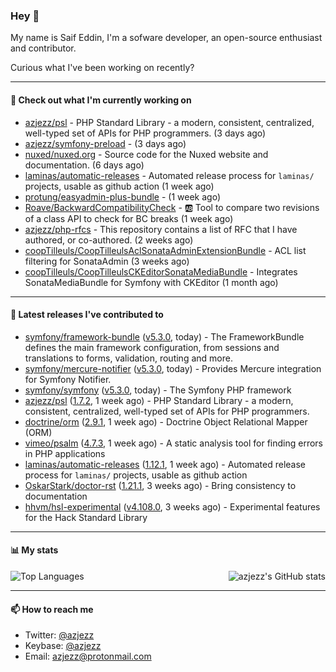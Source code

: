 ### Hey 👋

My name is Saif Eddin, I'm a sofware developer, an open-source enthusiast and contributor.

Curious what I've been working on recently?

---

#### 👷 Check out what I'm currently working on

- [azjezz/psl](https://github.com/azjezz/psl) - PHP Standard Library - a modern, consistent, centralized, well-typed set of APIs for PHP programmers. (3 days ago)
- [azjezz/symfony-preload](https://github.com/azjezz/symfony-preload) -  (3 days ago)
- [nuxed/nuxed.org](https://github.com/nuxed/nuxed.org) - Source code for the Nuxed website and documentation. (6 days ago)
- [laminas/automatic-releases](https://github.com/laminas/automatic-releases) - Automated release process for `laminas/` projects, usable as github action (1 week ago)
- [protung/easyadmin-plus-bundle](https://github.com/protung/easyadmin-plus-bundle) -  (1 week ago)
- [Roave/BackwardCompatibilityCheck](https://github.com/Roave/BackwardCompatibilityCheck) - :ab: Tool to compare two revisions of a class API to check for BC breaks (1 week ago)
- [azjezz/php-rfcs](https://github.com/azjezz/php-rfcs) - This repository contains a list of RFC that I have authored, or co-authored. (2 weeks ago)
- [coopTilleuls/CoopTilleulsAclSonataAdminExtensionBundle](https://github.com/coopTilleuls/CoopTilleulsAclSonataAdminExtensionBundle) - ACL list filtering for SonataAdmin (3 weeks ago)
- [coopTilleuls/CoopTilleulsCKEditorSonataMediaBundle](https://github.com/coopTilleuls/CoopTilleulsCKEditorSonataMediaBundle) - Integrates SonataMediaBundle for Symfony with CKEditor (1 month ago)

---

#### 🔭 Latest releases I've contributed to

- [symfony/framework-bundle](https://github.com/symfony/framework-bundle) ([v5.3.0](https://github.com/symfony/framework-bundle/releases/tag/v5.3.0), today) - The FrameworkBundle defines the main framework configuration, from sessions and translations to forms, validation, routing and more.
- [symfony/mercure-notifier](https://github.com/symfony/mercure-notifier) ([v5.3.0](https://github.com/symfony/mercure-notifier/releases/tag/v5.3.0), today) - Provides Mercure integration for Symfony Notifier.
- [symfony/symfony](https://github.com/symfony/symfony) ([v5.3.0](https://github.com/symfony/symfony/releases/tag/v5.3.0), today) - The Symfony PHP framework
- [azjezz/psl](https://github.com/azjezz/psl) ([1.7.2](https://github.com/azjezz/psl/releases/tag/1.7.2), 1 week ago) - PHP Standard Library - a modern, consistent, centralized, well-typed set of APIs for PHP programmers.
- [doctrine/orm](https://github.com/doctrine/orm) ([2.9.1](https://github.com/doctrine/orm/releases/tag/2.9.1), 1 week ago) - Doctrine Object Relational Mapper (ORM)
- [vimeo/psalm](https://github.com/vimeo/psalm) ([4.7.3](https://github.com/vimeo/psalm/releases/tag/4.7.3), 1 week ago) - A static analysis tool for finding errors in PHP applications
- [laminas/automatic-releases](https://github.com/laminas/automatic-releases) ([1.12.1](https://github.com/laminas/automatic-releases/releases/tag/1.12.1), 1 week ago) - Automated release process for `laminas/` projects, usable as github action
- [OskarStark/doctor-rst](https://github.com/OskarStark/doctor-rst) ([1.21.1](https://github.com/OskarStark/doctor-rst/releases/tag/1.21.1), 3 weeks ago) - Bring consistency to documentation
- [hhvm/hsl-experimental](https://github.com/hhvm/hsl-experimental) ([v4.108.0](https://github.com/hhvm/hsl-experimental/releases/tag/v4.108.0), 3 weeks ago) - Experimental features for the Hack Standard Library

---

#### 📊 My stats

<img align="right" alt="azjezz's GitHub stats" src="https://github-readme-stats.vercel.app/api?username=azjezz&count_private=1&show_icons=true&" />

![Top Languages](https://github-readme-stats.vercel.app/api/top-langs/?username=azjezz)

---

#### 📫 How to reach me

- Twitter: [@azjezz](https://twitter.com/azjezz)
- Keybase: [@azjezz](https://keybase.io/azjezz)
- Email: [azjezz@protonmail.com](mailto://azjezz@protonmail.com)
